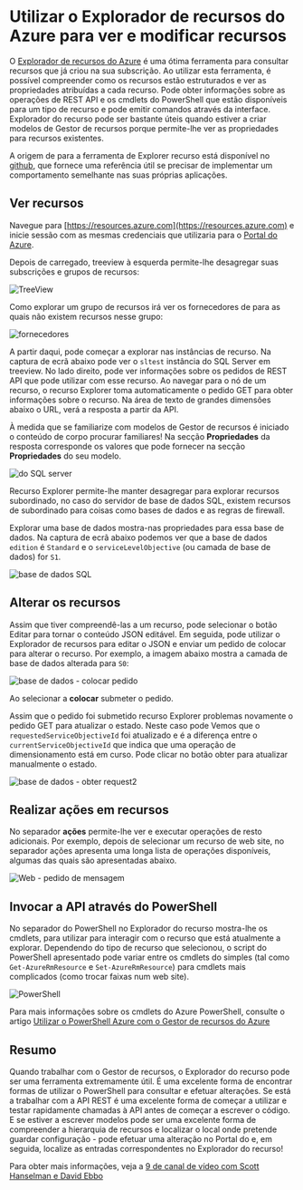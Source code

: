 <properties
   pageTitle="Recurso Azure Explorer | Microsoft Azure"
   description="Descreve Explorer de recursos do Azure e como pode ser utilizado para ver e atualizar as implementações através do Gestor de recursos do Azure"
   services="azure-resource-manager"
   documentationCenter="na"
   authors="stuartleeks"
   manager="ankodu"
   editor=""/>

<tags
   ms.service="azure-resource-manager"
   ms.devlang="na"
   ms.topic="article"
   ms.tgt_pltfrm="na"
   ms.workload="na"
   ms.date="08/01/2016"
   ms.author="stuartle;tomfitz"/>

# <a name="use-azure-resource-explorer-to-view-and-modify-resources"></a>Utilizar o Explorador de recursos do Azure para ver e modificar recursos
O [Explorador de recursos do Azure](https://resources.azure.com) é uma ótima ferramenta para consultar recursos que já criou na sua subscrição. Ao utilizar esta ferramenta, é possível compreender como os recursos estão estruturados e ver as propriedades atribuídas a cada recurso. Pode obter informações sobre as operações de REST API e os cmdlets do PowerShell que estão disponíveis para um tipo de recurso e pode emitir comandos através da interface. Explorador do recurso pode ser bastante úteis quando estiver a criar modelos de Gestor de recursos porque permite-lhe ver as propriedades para recursos existentes.

A origem de para a ferramenta de Explorer recurso está disponível no [github](https://github.com/projectkudu/ARMExplorer), que fornece uma referência útil se precisar de implementar um comportamento semelhante nas suas próprias aplicações.

## <a name="view-resources"></a>Ver recursos
Navegue para [https://resources.azure.com](https://resources.azure.com) e inicie sessão com as mesmas credenciais que utilizaria para o [Portal do Azure](https://portal.azure.com).

Depois de carregado, treeview à esquerda permite-lhe desagregar suas subscrições e grupos de recursos:

![TreeView](./media/resource-manager-resource-explorer/are-01-treeview.png)

Como explorar um grupo de recursos irá ver os fornecedores de para as quais não existem recursos nesse grupo:

![fornecedores](./media/resource-manager-resource-explorer/are-02-treeview-providers.png)

A partir daqui, pode começar a explorar nas instâncias de recurso. Na captura de ecrã abaixo pode ver o `sltest` instância do SQL Server em treeview. No lado direito, pode ver informações sobre os pedidos de REST API que pode utilizar com esse recurso. Ao navegar para o nó de um recurso, o recurso Explorer toma automaticamente o pedido GET para obter informações sobre o recurso. Na área de texto de grandes dimensões abaixo o URL, verá a resposta a partir da API. 

À medida que se familiarize com modelos de Gestor de recursos é iniciado o conteúdo de corpo procurar familiares! Na secção **Propriedades** da resposta corresponde os valores que pode fornecer na secção **Propriedades** do seu modelo.

![do SQL server](./media/resource-manager-resource-explorer/are-03-sqlserver-with-response.png)

Recurso Explorer permite-lhe manter desagregar para explorar recursos subordinado, no caso do servidor de base de dados SQL, existem recursos de subordinado para coisas como bases de dados e as regras de firewall.

Explorar uma base de dados mostra-nas propriedades para essa base de dados. Na captura de ecrã abaixo podemos ver que a base de dados `edition` é `Standard` e o `serviceLevelObjective` (ou camada de base de dados) for `S1`.

![base de dados SQL](./media/resource-manager-resource-explorer/are-04-database-get.png)

## <a name="change-resources"></a>Alterar os recursos

Assim que tiver compreendê-las a um recurso, pode selecionar o botão Editar para tornar o conteúdo JSON editável. Em seguida, pode utilizar o Explorador de recursos para editar o JSON e enviar um pedido de colocar para alterar o recurso. Por exemplo, a imagem abaixo mostra a camada de base de dados alterada para `S0`:

![base de dados - colocar pedido](./media/resource-manager-resource-explorer/are-05-database-put.png)

Ao selecionar a **colocar** submeter o pedido. 

Assim que o pedido foi submetido recurso Explorer problemas novamente o pedido GET para atualizar o estado. Neste caso pode Vemos que o `requestedServiceObjectiveId` foi atualizado e é a diferença entre o `currentServiceObjectiveId` que indica que uma operação de dimensionamento está em curso. Pode clicar no botão obter para atualizar manualmente o estado.

![base de dados - obter request2](./media/resource-manager-resource-explorer/are-06-database-get2.png)

## <a name="performing-actions-on-resources"></a>Realizar ações em recursos

No separador **ações** permite-lhe ver e executar operações de resto adicionais. Por exemplo, depois de selecionar um recurso de web site, no separador ações apresenta uma longa lista de operações disponíveis, algumas das quais são apresentadas abaixo.

![Web - pedido de mensagem](./media/resource-manager-resource-explorer/are-web-post.png)

## <a name="invoking-the-api-via-powershell"></a>Invocar a API através do PowerShell
No separador do PowerShell no Explorador do recurso mostra-lhe os cmdlets, para utilizar para interagir com o recurso que está atualmente a explorar. Dependendo do tipo de recurso que selecionou, o script do PowerShell apresentado pode variar entre os cmdlets do simples (tal como `Get-AzureRmResource` e `Set-AzureRmResource`) para cmdlets mais complicados (como trocar faixas num web site). 

![PowerShell](./media/resource-manager-resource-explorer/are-07-powershell.png)

Para mais informações sobre os cmdlets do Azure PowerShell, consulte o artigo [Utilizar o PowerShell Azure com o Gestor de recursos do Azure](powershell-azure-resource-manager.md)

## <a name="summary"></a>Resumo
Quando trabalhar com o Gestor de recursos, o Explorador do recurso pode ser uma ferramenta extremamente útil. É uma excelente forma de encontrar formas de utilizar o PowerShell para consultar e efetuar alterações. Se está a trabalhar com a API REST é uma excelente forma de começar a utilizar e testar rapidamente chamadas à API antes de começar a escrever o código. E se estiver a escrever modelos pode ser uma excelente forma de compreender a hierarquia de recursos e localizar o local onde pretende guardar configuração - pode efetuar uma alteração no Portal do e, em seguida, localize as entradas correspondentes no Explorador do recurso!

Para obter mais informações, veja a [9 de canal de vídeo com Scott Hanselman e David Ebbo](https://channel9.msdn.com/Shows/Azure-Friday/Azure-Resource-Manager-Explorer-with-David-Ebbo)


